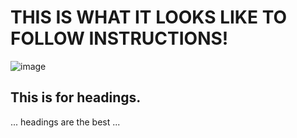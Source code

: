 # THIS IS WHAT IT LOOKS LIKE TO FOLLOW INSTRUCTIONS! 
![image](https://github.com/user-attachments/assets/b42654d8-e433-4611-8d88-c782a7a3257b)
## This is for headings.
...
headings are the best
...
